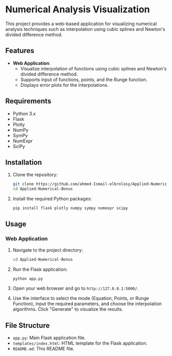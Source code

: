 # Numerical Analysis Visualization

This project provides a web-based application for visualizing numerical analysis techniques such as interpolation using cubic splines and Newton's divided difference method.

## Features

- **Web Application**:
  - Visualize interpolation of functions using cubic splines and Newton's divided difference method.
  - Supports input of functions, points, and the Runge function.
  - Displays error plots for the interpolations.

## Requirements

- Python 3.x
- Flask
- Plotly
- NumPy
- SymPy
- NumExpr
- SciPy

## Installation

1. Clone the repository:
    ```sh
    git clone https://github.com/ahmed-Ismail-elbrolosy/Applied-Numerical-Bonus
    cd Applied-Numerical-Bonus
    ```

2. Install the required Python packages:
    ```sh
    pip install flask plotly numpy sympy numexpr scipy
    ```

## Usage

### Web Application

1. Navigate to the project directory:
    ```sh
    cd Applied-Numerical-Bonus
    ```

2. Run the Flask application:
    ```sh
    python app.py
    ```

3. Open your web browser and go to `http://127.0.0.1:5000/`.

4. Use the interface to select the mode (Equation, Points, or Runge Function), input the required parameters, and choose the interpolation algorithms. Click "Generate" to visualize the results.

## File Structure

- `app.py`: Main Flask application file.
- `templates/index.html`: HTML template for the Flask application.
- `README.md`: This README file.
